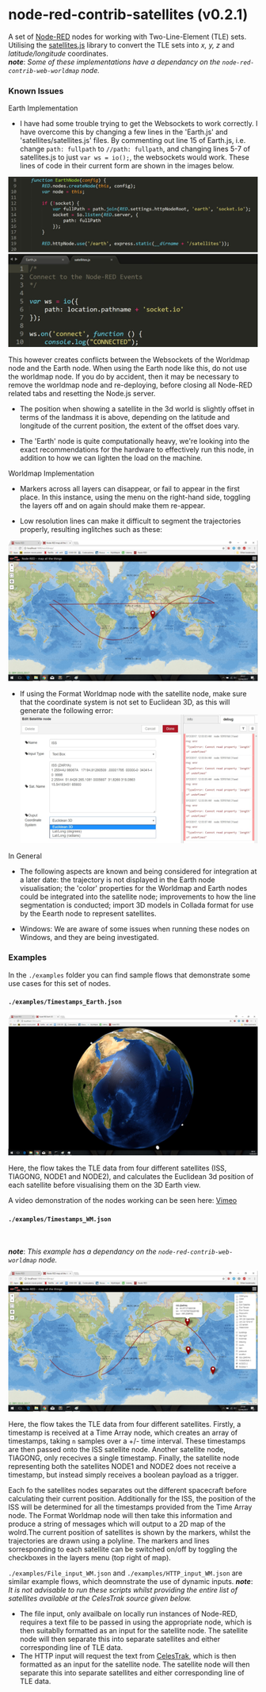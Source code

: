 node-red-contrib-satellites (v0.2.1)
=============================

A set of <a href="http://nodered.org" target="_new">Node-RED</a> nodes for working with Two-Line-Element (TLE) sets. Utilising the <a href="https://github.com/shashwatak/satellite-js">satellites.js</a> library to convert the TLE sets into <i>x, y, z</i> and <i>latitude/longitude</i> coordinates.
<br>
***note***: *Some of these implementations have a dependancy on the `node-red-contrib-web-worldmap` node.* 

### Known Issues

Earth Implementation

- I have had some trouble trying to get the Websockets to work correctly. I have overcome this by changing a few lines in the 'Earth.js' and 'satellites/satellites.js' files. By commenting out line 15 of Earth.js, i.e. change `path: fullpath` to `//path: fullpath`, and changing lines 5-7 of satellites.js to just `var ws = io();`, the websockets would work. These lines of code in their current form are shown in the images below.

![Earthjs](./examples/screens/Errors/websockets_earthjs.jpg "Earth.js lines")
![satellites/satellitesjs](./examples/screens/Errors/websockets_satjs.jpg "Satellites.js lines")

This however creates conflicts between the Websockets of the Worldmap node and the Earth node. When using the Earth node like this, do not use the worldmap node. If you do by accident, then it may be necessary to remove the worldmap node and re-deploying, before closing all Node-RED related tabs and resetting the Node.js server.

- The position when showing a satellite in the 3d world is slightly offset in terms of the landmass it is above, depending on the latitude and longitude of the current position, the extent of the offset does vary.

- The 'Earth' node is quite computationally heavy, we're looking into the exact recommendations for the hardware to effectively run this node, in addition to how we can lighten the load on the machine.

Worldmap Implementation

- Markers across all layers can disappear, or fail to appear in the first place. In this instance, using the menu on the right-hand side, toggling the layers off and on again should make them re-appear.

- Low resolution lines can make it difficult to segment the trajectories properly, resulting inglitches such as these:

![Trajectory Error](./examples/screens/Errors/line_glitch_WM.jpg "Trajectory error")

- If using the Format Worldmap node with the satellite node, make sure that the coordinate system is not set to Euclidean 3D, as this will generate the following error: ![Format node error](./examples/screens/Errors/format_error2.jpg "Format node error")

In General

- The following aspects are known and being considered for integration at a later date: the trajectory is not displayed in the Earth node visualisation; the 'color' properties for the Worldmap and Earth nodes could be integrated into the satellite node; improvements to how the line segmentation is conducted; import 3D models in Collada format for use by the Eearth node to represent satellites.

- Windows: We are aware of some issues when running these nodes on Windows, and they are being investigated.

### Examples 
In the `./examples` folder you can find sample flows that demonstrate some use cases for this set of nodes. 

#### `./examples/Timestamps_Earth.json`

![Earth 3D Example](./examples/screens/Earth2.jpg "Earth 3d Example")

Here, the flow takes the TLE data from four different satellites (ISS, TIAGONG, NODE1 and NODE2), and calculates the Euclidean 3d position of each satellite before visualising them on the 3D Earth view. 

A video demonstration of the nodes working can be seen here: [Vimeo](https://vimeo.com/233585944 "Satellites Node-RED Project")

#### `./examples/Timestamps_WM.json`
<br>

***note***: *This example has a dependancy on the `node-red-contrib-web-worldmap` node.* 

![World Map Example](./examples/screens/trajectory_worldmap.jpg "World Map Example")

Here, the flow takes the TLE data from four different satellites. Firstly, a timestamp is received at a Time Array node, which creates an array of timestamps, taking `n` samples over a +/- time interval. These timestamps are then passed onto the ISS satellite node. Another satellite node, TIAGONG, only rececives a single timestamp. Finally, the satellite node representing both the satellites NODE1 and NODE2 does not receive a timestamp, but instead simply receives a boolean payload as a trigger.

Each fo the satellites nodes separates out the different spacecraft before calculating their current position. Additionally for the ISS, the position of the ISS will be determined for all the timestamps provided from the Time Array node. The Format Worldmap node will then take this information and produce a string of messages which will output to a 2D map of the wolrd.The current position of satellites is shown by the markers, whilst the trajectories are drawn using a polyline. The markers and lines sorresponding to each satellite can be switched on/off by toggling the checkboxes in the layers menu (top right of map).

`./examples/File_input_WM.json` and `./examples/HTTP_input_WM.json` are similar example flows, which deomnstrate the use of dynamic inputs. ***note***: *It is not advisable to run these scripts whilst providing the entire list of satellites available at the CelesTrak source given below.*
- The file input, only availbale on locally run instances of Node-RED, requires a text file to be passed in using the appropriate node, which is then suitablly formatted as an input for the satellite node. The satellite node will then separate this into separate satellites and either corresponding line of TLE data.
- The HTTP input will request the text from <a href="https://www.celestrak.com/NORAD/elements/stations.txt">CelesTrak</a>, which is then formatted as an input for the satellite node. The satellite node will then separate this into separate satellites and either corresponding line of TLE data.
